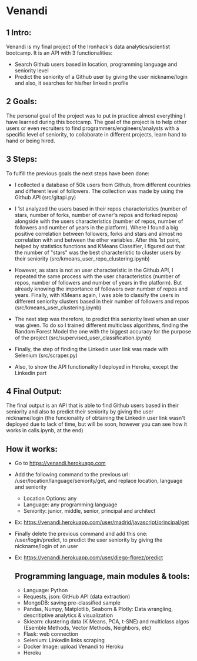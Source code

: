 # Venandi

## 1 Intro:
Venandi is my final project of the Ironhack's data analytics/scientist bootcamp. 
It is an API with 3 functionalities:
- Search Github users based in location, programming language and seniority level
- Predict the seniority of a Github user by giving the user nickname/login and also, it searches for his/her linkedin profile

## 2 Goals:
The personal goal of the project was to put in practice almost everything I have learned during this bootcamp. 
The goal of the project is to help other users or even recruiters to find programmers/engineers/analysts with a specific level of seniority, to collaborate in different projects, learn hand to hand or being hired.

## 3 Steps:
To fulfill the previous goals the next steps have been done:

- I collected a database of 50k users from Github, from different countries and different level of followers. The collection was made by using the Github API (src/gitapi.py)

- I 1st analyzed the users based in their repos characteristics (number of stars, number of forks, number of owner's repos and forked repos) alongside with the users characteristics (number of repos, number of followers and number of years in the platform). Where I found a big positive correlation between followers, forks and stars and almost no correlation with and between the other variables. After this 1st point, helped by statistics functions and KMeans Classifier, I figured out that the number of "stars" was the best characteristic to cluster users by their seniority (src/kmeans_user_repo_clustering.ipynb)

- However, as stars is not an user characteristic in the Github API, I repeated the same process with the user characteristics (number of repos, number of followers and number of years in the platform). But already knowing the importance of followers over number of repos and years. Finally, with KMeans again, I was able to classify the users in different seniority clusters based in their number of followers and repos (src/kmeans_user_clustering.ipynb)

- The next step was therefore, to predict this seniority level when an user was given. To do so I trained different multiclass algorithms, finding the Random Forest Model the one with the biggest accuracy for the purpose of the project (src/supervised_user_classification.ipynb)

- Finally, the step of finding the Linkedin user link was made with Selenium (src/scraper.py)

- Also, to show the API functionality I deployed in Heroku, except the Linkedin part

## 4 Final Output:
The final output is an API that is able to find Github users based in their seniority and also to predict their seniority by giving the user nickname/login (the funcionality of obtaining the Linkedin user link wasn't deployed due to lack of time, but will be soon, however you can see how it works in calls.ipynb, at the end)

## How it works:
- Go to https://venandi.herokuapp.com

- Add the following command to the previous url: /user/location/language/seniority/get, and replace location, language and seniority
  - Location Options: any
  - Language: any programming language
  - Seniority: junior, middle, senior, principal and architect
- Ex: https://venandi.herokuapp.com/user/madrid/javascript/principal/get
  
- Finally delete the previous command and add this one: /user/login/predict, to predict the user seniority by giving the nickname/login of an user
- Ex: https://venandi.herokuapp.com/user/diego-florez/predict
  
  ## Programming language, main modules & tools:
  - Language: Python
  - Requests, json: GitHub API (data extraction)
  - MongoDB: saving pre-classified sample
  - Pandas, Numpy, Matplotlib, Seaborn & Plotly: Data wrangling, descritiptive analytics & visualization
  - Sklearn: clustering data (K Means, PCA, t-SNE) and multiclass algos (Esemble Methods, Vector Methods, Neighbors, etc)
  - Flask: web connection
  - Selenium: LinkedIn links scraping
  - Docker Image: upload Venandi to Heroku
  - Heroku
